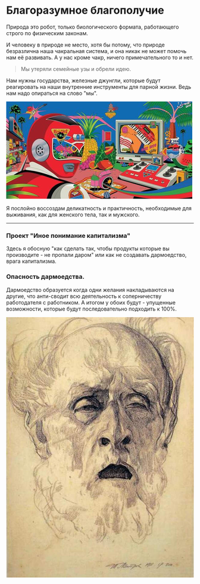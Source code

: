 # Благоразумное благополучие

Природа это робот, только биологического формата, работающего строго по физическим законам. 

И человеку в природе не место, хотя бы потому, что природе безразлична наша чакральная система, и она никак не может помочь нам её развивать. А у нас кроме чакр, ничего примечательного то и нет. 

> Мы утеряли семейные узы и обрели идею.

Нам нужны государства, железные джунгли, которые будут реагировать на наши внутренние инструменты для парной жизни. Ведь нам надо опираться на слово "мы".

![](./Картинки/program.jpg)

Я послойно воссоздам деликатность и практичность, необходимые для выживания, как для женского тела, так и мужского. 

---------------------------

### Проект "Иное понимание капитализма"

Здесь я обосную "как сделать так, чтобы продукты которые вы производите - не пропали даром" или как не создавать дармоедство, врага капитализма.

### Опасность дармоедства.

Дармоедство образуется когда одни желания накладываются на другие, что анти-сводит всю деятельность к соперничеству работодателя с работником. А итогом у обоих будут - упущенные возможности, которые будут последовательно подходить к 100%.

![](./Картинки/Агония.jpeg)